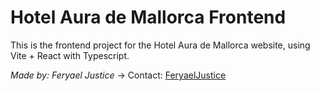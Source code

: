 # Hotel Aura de Mallorca Frontend

This is the frontend project for the Hotel Aura de Mallorca website, using Vite + React with Typescript.

*Made by: Feryael Justice*
-> Contact: [FeryaelJustice](mailto:nano9gs@hotmail.es)
